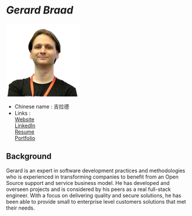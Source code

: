 # _**Gerard Braad**_


![Photo][personal photo]

  * Chinese name
    : 吉拉德
  * Links
    :  
     [Website][personal website]  
     [LinkedIn][linkedin profile]  
     [Resume][link resume]  
     [Portfolio][link portfolio]


## Background

  Gerard is an expert in software development practices and methodologies who is
  experienced in transforming companies to benefit from an Open Source support
  and service business model. He has developed and overseen projects and is
  considered by his peers as a real full-stack engineer. With a focus on
  delivering quality and secure solutions, he has been able to provide small to
  enterprise level customers solutions that met their needs. 


[personal photo]: https://github.com/gbraad/resume/raw/master/gbraad-fc.png "Profile photo"
[personal website]: http://gbraad.nl "Personal website"
[linkedin profile]: http://linkedin.com/in/gbraad/ "LinkedIn"
[link resume]: https://github.com/gbraad/resume "Resume"
[link portfolio]: https://gbraad.nl/#portfolio "Portfolio"
